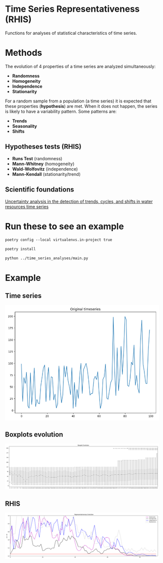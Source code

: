 # Time Series Representativeness (RHIS)

Functions for analyses of statistical characteristics of time series.

# Methods

The evolution of 4 properties of a time series are analyzed simultaneously:

* **Randomness**
* **Homogeneity**
* **Independence**
* **Stationarity**

For a random sample from a population (a time series) it is expected that these properties (**hypothesis**) are met. When it does not happen, the series is likely to have a variability pattern. Some patterns are:

* **Trends**
* **Seasonality**
* **Shifts**

## Hypotheses tests (RHIS)

* **Runs Test** (randomness)
* **Mann-Whitney** (homogeneity)
* **Wald-Wolfovitz** (independence)
* **Mann-Kendall** (stationarity/trend)

## Scientific foundations

[Uncertainty analysis in the detection of trends, cycles, and shifts in water resources time series](https://link.springer.com/article/10.1007/s11269-019-02210-1)

# Run these to see an example

```
poetry config --local virtualenvs.in-project true
```
```
poetry install
```
```
python ../time_series_analyses/main.py
```

# Example

## Time series

![TimeSeries](time_series_analyses/example_plots/original_ts.png)

## Boxplots evolution

![BoxplotEvolution](time_series_analyses/example_plots/boxplot_evolution.png)

## RHIS

![RHISEvolution](time_series_analyses/example_plots/representativeness_evolution.png)
